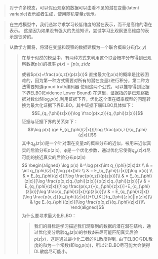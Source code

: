 >对于许多模态，可以假设观察的数据可以由看不见的潜在变量(latent variable)表示或者生成，使用随机变量z表示。

>在生成模型中，我们通常寻求学习较低维度的潜在表示，而不是高维的潜在表示。 这是因为如果没有强大的先验知识，尝试学习比观察更高维度的表示是徒劳的。

>从数学方面将，将潜在变量和观察的数据建模为一个联合概率分布$f(x,y)$
>>在基于似然的模型中，有两种方式来利用这个联合概率分布得到已观察数据$p(x)$的概率
>>$p(x)=\int p(x,z)dz$
>>
>>或者$p(x)=\frac{p(x,z)}{p(z|x)}$
>>直接最大化p(x)的概率是比较困难的，因为第一种方式需要对所有的潜在变量z进行积分，第二种方法需要知道groud truth编码器
>>使用这两个公式，可以推导得到证据下界ELBO(Evidence Lower Bound)
>>在这里，证据指的是已观察数据对数似然$\log p(x)$,利用证据下界，优化这个潜在概率模型的问题转换为最大化证据下界ELBO。其中证据下届ELBO具体如下：
>>$$E_{q_{\phi}(z|x)}[\log \frac{p(x,z)}{q_{\phi}(z|x)}]$$
>>证据与证据下界的关系如下：
>>$$\log p(x) \ge E_{q_{\phi}(z|x)}[\log \frac{p(x,z)}{q_{\phi}(z|x)}]$$
>>其中$q_{\phi}(z|x)$是一个针对潜在变量$z$的概率分布的近似，被用来近似真实的后验分布$p(z|x)$，$\phi$是一个优化参数，通过优化它使得$q_{\phi}(z|x)$尽可能的接近真实的后验分布$p(z|x)$
>>$$
\begin{aligned}
\log p(x) &=\log p(x)\int q_{\phi}(z|x)dz \\ 
 & = \int q_{\phi}(z|x)(\log p(x))dz \\
 & = E_{q_{\phi}(z|x)}[\log p(x)] \\ 
 & = E_{q_{\phi}(z|x)}[\log \frac{p(x,z)}{p(z|x)}]\\
 & = E_{q_{\phi}(z|x)}[\log \frac{p(x,z)q_{\phi}(z|x)}{p(z|x)q_{\phi}(z|x)}]\\
  & = E_{q_{\phi}(z|x)}[\log \frac{p(x,z)}{q_{\phi}(z|x)}]+E_{q_{\phi}(z|x)}[\log \frac{q_{\phi}(z|x)}{p(z|x)}]\\
  & = E_{q_{\phi}(z|x)}[\log \frac{p(x,z)}{q_{\phi}(z|x)}]+D_{KL}(q_{\phi}(z|x)||p(z|x))\\
  & \ge E_{q_{\phi}(z|x)}[\log \frac{p(x,z)}{q_{\phi}(z|x)}]\\
\end{aligned}$$
>>为什么要寻求最大化ELBO：
>>>我们的目标是学习描述我们观察到的数据的潜在潜在结构，通过优化变分后验$q_{\phi}(z|x)$的参数$\phi$来尽可能匹配真实后验$p(z|x)$，这是通过最小化二者的KL散度得到. 
>>>由于ELBO与DL散度的和为一个常数(即$\log p(x)$)，所以让ELBO尽可能大会使得DL散度尽可能小。
>>>
>>
